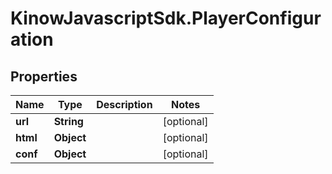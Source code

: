# KinowJavascriptSdk.PlayerConfiguration

## Properties
Name | Type | Description | Notes
------------ | ------------- | ------------- | -------------
**url** | **String** |  | [optional] 
**html** | **Object** |  | [optional] 
**conf** | **Object** |  | [optional] 


